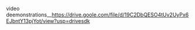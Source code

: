 video
deemonstrations__https://drive.goole.com/file/d/19C2DbQESO4tUv2UyPx6EJbntY13pjYot/view?usp=drivesdk
